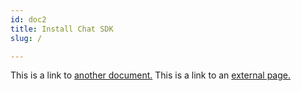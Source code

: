 ```yaml
---
id: doc2
title: Install Chat SDK 
slug: /

---
```


This is a link to [another document.](doc3.md) This is a link to an [external page.](http://www.example.com/)
